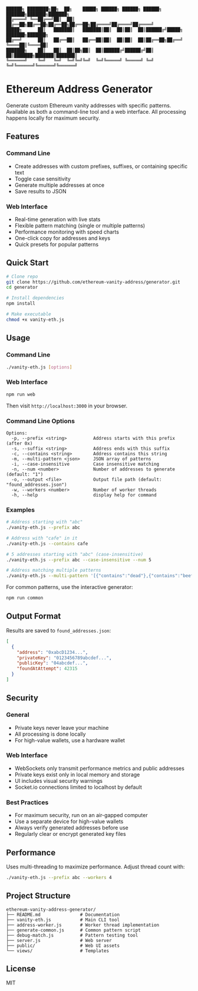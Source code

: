 ```
██████╗ ████████╗██╗  ██╗    █████╗ ██████╗ ██████╗ ██████╗ ███████╗███████╗███████╗
██╔════╝ ╚══██╔══╝██║  ██║   ██╔══██╗██╔══██╗██╔══██╗██╔══██╗██╔════╝██╔════╝██╔════╝
█████╗      ██║   ███████║   ███████║██║  ██║██║  ██║██████╔╝█████╗  ███████╗███████╗
██╔══╝      ██║   ██╔══██║   ██╔══██║██║  ██║██║  ██║██╔══██╗██╔══╝  ╚════██║╚════██║
███████╗    ██║   ██║  ██║██╗██║  ██║██████╔╝██████╔╝██║  ██║███████╗███████║███████║
╚══════╝    ╚═╝   ╚═╝  ╚═╝╚═╝╚═╝  ╚═╝╚═════╝ ╚═════╝ ╚═╝  ╚═╝╚══════╝╚══════╝╚══════╝
```

# Ethereum Address Generator

Generate custom Ethereum vanity addresses with specific patterns. Available as both a command-line tool and a web interface. All processing happens locally for maximum security.

## Features

### Command Line
- Create addresses with custom prefixes, suffixes, or containing specific text
- Toggle case sensitivity
- Generate multiple addresses at once
- Save results to JSON

### Web Interface
- Real-time generation with live stats
- Flexible pattern matching (single or multiple patterns)
- Performance monitoring with speed charts
- One-click copy for addresses and keys
- Quick presets for popular patterns

## Quick Start

```bash
# Clone repo
git clone https://github.com/ethereum-vanity-address/generator.git
cd generator

# Install dependencies
npm install

# Make executable
chmod +x vanity-eth.js
```

## Usage

### Command Line

```bash
./vanity-eth.js [options]
```

### Web Interface

```bash
npm run web
```

Then visit `http://localhost:3000` in your browser.

### Command Line Options

```
Options:
  -p, --prefix <string>          Address starts with this prefix (after 0x)
  -s, --suffix <string>          Address ends with this suffix
  -c, --contains <string>        Address contains this string
  -m, --multi-pattern <json>     JSON array of patterns
  -i, --case-insensitive         Case insensitive matching
  -n, --num <number>             Number of addresses to generate (default: "1")
  -o, --output <file>            Output file path (default: "found_addresses.json")
  -w, --workers <number>         Number of worker threads
  -h, --help                     display help for command
```

### Examples

```bash
# Address starting with "abc"
./vanity-eth.js --prefix abc

# Address with "cafe" in it
./vanity-eth.js --contains cafe

# 5 addresses starting with "abc" (case-insensitive)
./vanity-eth.js --prefix abc --case-insensitive --num 5

# Address matching multiple patterns
./vanity-eth.js --multi-pattern '[{"contains":"dead"},{"contains":"beef"}]' --case-insensitive
```

For common patterns, use the interactive generator:

```bash
npm run common
```

## Output Format

Results are saved to `found_addresses.json`:

```json
[
  {
    "address": "0xabcD1234...",
    "privateKey": "0123456789abcdef...",
    "publicKey": "04abcdef...",
    "foundAtAttempt": 42315
  }
]
```

## Security

### General
- Private keys never leave your machine
- All processing is done locally
- For high-value wallets, use a hardware wallet

### Web Interface
- WebSockets only transmit performance metrics and public addresses
- Private keys exist only in local memory and storage
- UI includes visual security warnings
- Socket.io connections limited to localhost by default

### Best Practices
- For maximum security, run on an air-gapped computer
- Use a separate device for high-value wallets
- Always verify generated addresses before use
- Regularly clear or encrypt generated key files

## Performance

Uses multi-threading to maximize performance. Adjust thread count with:

```bash
./vanity-eth.js --prefix abc --workers 4
```

## Project Structure

```
ethereum-vanity-address-generator/
├── README.md               # Documentation
├── vanity-eth.js           # Main CLI tool
├── address-worker.js       # Worker thread implementation
├── generate-common.js      # Common pattern script
├── debug-match.js          # Pattern testing tool
├── server.js               # Web server
├── public/                 # Web UI assets
└── views/                  # Templates
```

## License

MIT